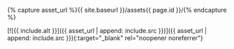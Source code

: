 {% capture asset_url %}{{ site.baseurl }}/assets{{ page.id }}/{% endcapture %}

[![{{ include.alt }}]({{ asset_url | append: include.src }})]({{ asset_url | append: include.src }}){:target="_blank" rel="noopener noreferrer"}

